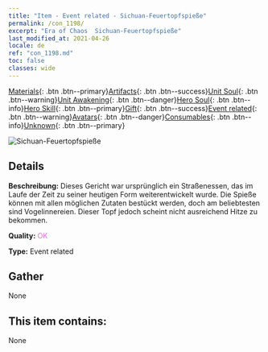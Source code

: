 ```yaml
---
title: "Item - Event related - Sichuan-Feuertopfspieße"
permalink: /con_1198/
excerpt: "Era of Chaos  Sichuan-Feuertopfspieße"
last_modified_at: 2021-04-26
locale: de
ref: "con_1198.md"
toc: false
classes: wide
---
```

 [Materials](/ItemsDE/){: .btn .btn--primary}[Artifacts](/ItemsDE/Artifacts/){: .btn .btn--success}[Unit Soul](/ItemsDE/UnitSoul/){: .btn .btn--warning}[Unit Awakening](/ItemsDE/UnitAwakening/){: .btn .btn--danger}[Hero Soul](/ItemsDE/HeroSoul/){: .btn .btn--info}[Hero Skill](/ItemsDE/HeroSkill/){: .btn .btn--primary}[Gift](/ItemsDE/Gift/){: .btn .btn--success}[Event related](/ItemsDE/Events/){: .btn .btn--warning}[Avatars](/ItemsDE/Avatars/){: .btn .btn--danger}[Consumables](/ItemsDE/Consumables/){: .btn .btn--info}[Unknown](/ItemsDE/Unknown/){: .btn .btn--primary}

 ![Sichuan-Feuertopfspieße](/images/t/i_81521121.png)

## Details
 **Beschreibung:** Dieses Gericht war ursprünglich ein Straßenessen, das im Laufe der Zeit zu seiner heutigen Form weiterentwickelt wurde. Die Spieße können mit allen möglichen Zutaten bestückt werden, doch am beliebtesten sind Vogelinnereien. Dieser Topf jedoch scheint nicht ausreichend Hitze zu bekommen.

 **Quality:** <span style="color: #DA70D6">OK</span>

 **Type:** Event related

## Gather

  None

## This item contains:

  None

